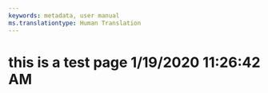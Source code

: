 ```yaml
---
keywords: metadata, user manual
ms.translationtype: Human Translation
---
```

# this is a test page 1/19/2020 11:26:42 AM